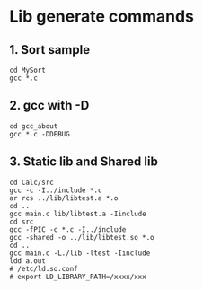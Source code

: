 # Lib generate commands

## 1. Sort sample

```shell
cd MySort
gcc *.c
```

## 2. gcc with -D

```shell
cd gcc_about
gcc *.c -DDEBUG
```

## 3. Static lib and Shared lib

```shell
cd Calc/src
gcc -c -I../include *.c
ar rcs ../lib/libtest.a *.o
cd ..
gcc main.c lib/libtest.a -Iinclude
cd src
gcc -fPIC -c *.c -I../include
gcc -shared -o ../lib/libtest.so *.o
cd ..
gcc main.c -L./lib -ltest -Iinclude
ldd a.out
# /etc/ld.so.conf
# export LD_LIBRARY_PATH=/xxxx/xxx
```
